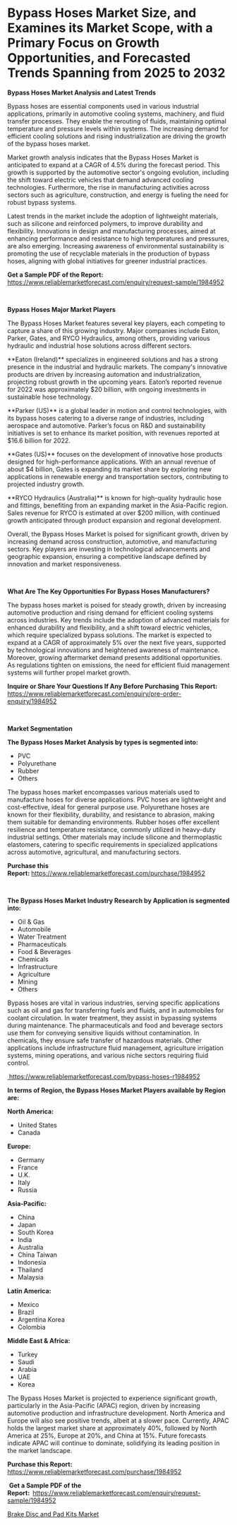 <p><h1>Bypass Hoses Market Size, and Examines its Market Scope, with a Primary Focus on Growth Opportunities, and Forecasted Trends Spanning from 2025 to 2032</h1></p><p><strong>Bypass Hoses Market Analysis and Latest Trends</strong></p>
<p><p>Bypass hoses are essential components used in various industrial applications, primarily in automotive cooling systems, machinery, and fluid transfer processes. They enable the rerouting of fluids, maintaining optimal temperature and pressure levels within systems. The increasing demand for efficient cooling solutions and rising industrialization are driving the growth of the bypass hoses market.</p><p>Market growth analysis indicates that the Bypass Hoses Market is anticipated to expand at a CAGR of 4.5% during the forecast period. This growth is supported by the automotive sector's ongoing evolution, including the shift toward electric vehicles that demand advanced cooling technologies. Furthermore, the rise in manufacturing activities across sectors such as agriculture, construction, and energy is fueling the need for robust bypass systems.</p><p>Latest trends in the market include the adoption of lightweight materials, such as silicone and reinforced polymers, to improve durability and flexibility. Innovations in design and manufacturing processes, aimed at enhancing performance and resistance to high temperatures and pressures, are also emerging. Increasing awareness of environmental sustainability is promoting the use of recyclable materials in the production of bypass hoses, aligning with global initiatives for greener industrial practices.</p></p>
<p><strong>Get a Sample PDF of the Report:&nbsp;</strong> <a href="https://www.reliablemarketforecast.com/enquiry/request-sample/1984952?utm_campaign=1080&utm_medium=2&utm_source=Github&utm_content=ia&utm_term=19022025&utm_id=bypass-hoses">https://www.reliablemarketforecast.com/enquiry/request-sample/1984952</a></p>
<p>&nbsp;</p>
<p><strong>Bypass Hoses Major Market Players</strong></p>
<p><p>The Bypass Hoses Market features several key players, each competing to capture a share of this growing industry. Major companies include Eaton, Parker, Gates, and RYCO Hydraulics, among others, providing various hydraulic and industrial hose solutions across different sectors.</p><p>**Eaton (Ireland)** specializes in engineered solutions and has a strong presence in the industrial and hydraulic markets. The company's innovative products are driven by increasing automation and industrialization, projecting robust growth in the upcoming years. Eaton’s reported revenue for 2022 was approximately $20 billion, with ongoing investments in sustainable hose technology.</p><p>**Parker (US)** is a global leader in motion and control technologies, with its bypass hoses catering to a diverse range of industries, including aerospace and automotive. Parker’s focus on R&D and sustainability initiatives is set to enhance its market position, with revenues reported at $16.6 billion for 2022.</p><p>**Gates (US)** focuses on the development of innovative hose products designed for high-performance applications. With an annual revenue of about $4 billion, Gates is expanding its market share by exploring new applications in renewable energy and transportation sectors, contributing to projected industry growth.</p><p>**RYCO Hydraulics (Australia)** is known for high-quality hydraulic hose and fittings, benefiting from an expanding market in the Asia-Pacific region. Sales revenue for RYCO is estimated at over $200 million, with continued growth anticipated through product expansion and regional development.</p><p>Overall, the Bypass Hoses Market is poised for significant growth, driven by increasing demand across construction, automotive, and manufacturing sectors. Key players are investing in technological advancements and geographic expansion, ensuring a competitive landscape defined by innovation and market responsiveness.</p></p>
<p>&nbsp;</p>
<p><strong>What Are The Key Opportunities For Bypass Hoses Manufacturers?</strong></p>
<p><p>The bypass hoses market is poised for steady growth, driven by increasing automotive production and rising demand for efficient cooling systems across industries. Key trends include the adoption of advanced materials for enhanced durability and flexibility, and a shift toward electric vehicles, which require specialized bypass solutions. The market is expected to expand at a CAGR of approximately 5% over the next five years, supported by technological innovations and heightened awareness of maintenance. Moreover, growing aftermarket demand presents additional opportunities. As regulations tighten on emissions, the need for efficient fluid management systems will further propel market growth.</p></p>
<p><strong>Inquire or Share Your Questions If Any Before Purchasing This Report:</strong> <a href="https://www.reliablemarketforecast.com/enquiry/pre-order-enquiry/1984952?utm_campaign=1080&utm_medium=2&utm_source=Github&utm_content=ia&utm_term=19022025&utm_id=bypass-hoses">https://www.reliablemarketforecast.com/enquiry/pre-order-enquiry/1984952</a></p>
<p>&nbsp;</p>
<p><strong>Market Segmentation</strong></p>
<p><strong>The Bypass Hoses Market Analysis by types is segmented into:</strong></p>
<p><ul><li>PVC</li><li>Polyurethane</li><li>Rubber</li><li>Others</li></ul></p>
<p><p>The bypass hoses market encompasses various materials used to manufacture hoses for diverse applications. PVC hoses are lightweight and cost-effective, ideal for general purpose use. Polyurethane hoses are known for their flexibility, durability, and resistance to abrasion, making them suitable for demanding environments. Rubber hoses offer excellent resilience and temperature resistance, commonly utilized in heavy-duty industrial settings. Other materials may include silicone and thermoplastic elastomers, catering to specific requirements in specialized applications across automotive, agricultural, and manufacturing sectors.</p></p>
<p><strong>Purchase this Report:&nbsp;</strong><a href="https://www.reliablemarketforecast.com/purchase/1984952?utm_campaign=1080&utm_medium=2&utm_source=Github&utm_content=ia&utm_term=19022025&utm_id=bypass-hoses">https://www.reliablemarketforecast.com/purchase/1984952</a></p>
<p>&nbsp;</p>
<p><strong>The Bypass Hoses Market Industry Research by Application is segmented into:</strong></p>
<p><ul><li>Oil & Gas</li><li>Automobile</li><li>Water Treatment</li><li>Pharmaceuticals</li><li>Food & Beverages</li><li>Chemicals</li><li>Infrastructure</li><li>Agriculture</li><li>Mining</li><li>Others</li></ul></p>
<p><p>Bypass hoses are vital in various industries, serving specific applications such as oil and gas for transferring fuels and fluids, and in automobiles for coolant circulation. In water treatment, they assist in bypassing systems during maintenance. The pharmaceuticals and food and beverage sectors use them for conveying sensitive liquids without contamination. In chemicals, they ensure safe transfer of hazardous materials. Other applications include infrastructure fluid management, agriculture irrigation systems, mining operations, and various niche sectors requiring fluid control.</p></p>
<p><a href="https://www.reliablemarketforecast.com/bypass-hoses-r1984952?utm_campaign=1080&utm_medium=2&utm_source=Github&utm_content=ia&utm_term=19022025&utm_id=bypass-hoses">&nbsp;https://www.reliablemarketforecast.com/bypass-hoses-r1984952</a></p>
<p><strong>In terms of Region, the Bypass Hoses Market Players available by Region are:</strong></p>
<p>
    <p> <strong> North America: </strong>
        <ul>
            <li>United States</li>
            <li>Canada</li>
        </ul>
        </p> 
    <p> <strong> Europe: </strong>
        <ul>
            <li>Germany</li>
            <li>France</li>
            <li>U.K.</li>
            <li>Italy</li>
            <li>Russia</li>
        </ul>
        </p> 
    <p> <strong> Asia-Pacific: </strong>
        <ul>
            <li>China</li>
            <li>Japan</li>
            <li>South Korea</li>
            <li>India</li>
            <li>Australia</li>
            <li>China Taiwan</li>
            <li>Indonesia</li>
            <li>Thailand</li>
            <li>Malaysia</li>
        </ul>
        </p> 
    <p> <strong> Latin America: </strong>
        <ul>
            <li>Mexico</li>
            <li>Brazil</li>
            <li>Argentina Korea</li>
            <li>Colombia</li>
        </ul>
        </p> 
    <p> <strong> Middle East & Africa: </strong>
        <ul>
            <li>Turkey</li>
            <li>Saudi</li>
            <li>Arabia</li>
            <li>UAE</li>
            <li>Korea</li>
        </ul>
    </p>
    </p>
<p><p>The Bypass Hoses Market is projected to experience significant growth, particularly in the Asia-Pacific (APAC) region, driven by increasing automotive production and infrastructure development. North America and Europe will also see positive trends, albeit at a slower pace. Currently, APAC holds the largest market share at approximately 40%, followed by North America at 25%, Europe at 20%, and China at 15%. Future forecasts indicate APAC will continue to dominate, solidifying its leading position in the market landscape.</p></p>
<p><strong>Purchase this Report: </strong><a href="https://www.reliablemarketforecast.com/purchase/1984952?utm_campaign=1080&utm_medium=2&utm_source=Github&utm_content=ia&utm_term=19022025&utm_id=bypass-hoses">https://www.reliablemarketforecast.com/purchase/1984952</a></p>
<p>&nbsp;<strong>Get a Sample PDF of the Report:&nbsp;&nbsp;</strong><a href="https://www.reliablemarketforecast.com/enquiry/request-sample/1984952?utm_campaign=1080&utm_medium=2&utm_source=Github&utm_content=ia&utm_term=19022025&utm_id=bypass-hoses">https://www.reliablemarketforecast.com/enquiry/request-sample/1984952</a></p>
<p><strong></strong></p>
<p><p><a href="https://github.com/gdfhhhj/Market-Research-Report-List-7/blob/main/brake-disc-and-pad-kits-market.md?utm_campaign=1080&utm_medium=2&utm_source=Github&utm_content=ia&utm_term=19022025&utm_id=bypass-hoses">Brake Disc and Pad Kits Market</a></p></p>